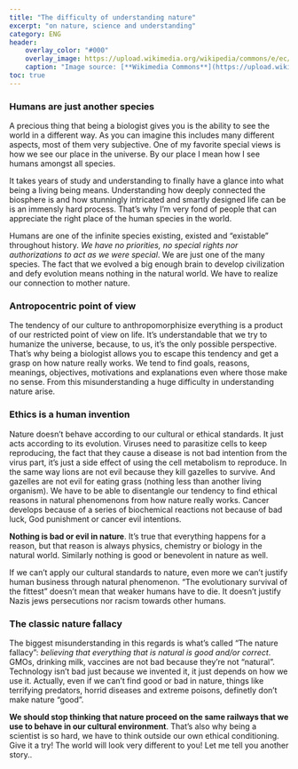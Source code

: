 ```yaml
---
title: "The difficulty of understanding nature"
excerpt: "on nature, science and understanding"
category: ENG
header:
    overlay_color: "#000"
    overlay_image: https://upload.wikimedia.org/wikipedia/commons/e/ec/Winter_in_%27It_Wikelsl%C3%A2n._Locatie%2C_De_Alde_Feanen_in_Friesland_01.jpg
    caption: "Image source: [**Wikimedia Commons**](https://upload.wikimedia.org/wikipedia/commons/e/ec/Winter_in_%27It_Wikelsl%C3%A2n._Locatie%2C_De_Alde_Feanen_in_Friesland_01.jpg)"
toc: true
---
```

### Humans are just another species
A precious thing that being a biologist gives you is the ability to see the world in a different way. As you can imagine this includes many different aspects, most of them very subjective. One of my favorite special views is how we see our place in the universe. By our place I mean how I see humans amongst all species.

It takes years of study and understanding to finally have a glance into what being a living being means. Understanding how deeply connected the biosphere is and how stunningly intricated and smartly designed life can be is an immensly hard process. That’s why I’m very fond of people that can appreciate the right place of the human species in the world.

Humans are one of the infinite species existing, existed and “existable” throughout history. _We have no priorities, no special rights nor authorizations to act as we were special_. We are just one of the many species. The fact that we evolved a big enough brain to develop civilization and defy evolution means nothing in the natural world. We have to realize our connection to mother nature.

### Antropocentric point of view
The tendency of our culture to anthropomorphisize everything is a product of our restricted point of view on life. It’s understandable that we try to humanize the universe, because, to us, it’s the only possible perspective. That’s why being a biologist allows you to escape this tendency and get a grasp on how nature really works. We tend to find goals, reasons, meanings, objectives, motivations and explanations even where those make no sense. From this misunderstanding a huge difficulty in understanding nature arise.

### Ethics is a human invention
Nature doesn’t behave according to our cultural or ethical standards. It just acts according to its evolution. Viruses need to parasitize cells to keep reproducing, the fact that they cause a disease is not bad intention from the virus part, it’s just a side effect of using the cell metabolism to reproduce. In the same way lions are not evil because they kill gazelles to survive. And gazelles are not evil for eating grass (nothing less than another living organism). We have to be able to disentangle our tendency to find ethical reasons in natural phenomenons from how nature really works. Cancer develops because of a series of biochemical reactions not because of bad luck, God punishment or cancer evil intentions.

**Nothing is bad or evil in nature**. It’s true that everything happens for a reason, but that reason is always physics, chemistry or biology in the natural world. Similarly nothing is good or benevolent in nature as well.

If we can’t apply our cultural standards to nature, even more we can’t justify human business through natural phenomenon. “The evolutionary survival of the fittest” doesn’t mean that weaker humans have to die. It doesn’t justify Nazis jews persecutions nor racism towards other humans.

### The classic nature fallacy
The biggest misunderstanding in this regards is what’s called “The nature fallacy”: _believing that everything that is natural is good and/or correct_. GMOs, drinking milk, vaccines are not bad because they’re not “natural”. Technology isn’t bad just because we invented it, it just depends on how we use it. Actually, even if we can’t find good or bad in nature, things like terrifying predators, horrid diseases and extreme poisons, definetly don’t make nature “good”.

**We should stop thinking  that nature proceed on the same railways that we use to behave in our cultural environment**. That’s also why being a scientist is so hard, we have to think outside our own ethical conditioning. Give it a try! The world will look very different to you! Let me tell you another story..
